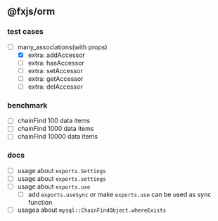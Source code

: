 ## @fxjs/orm

### test cases
* [ ] many_associations(with props)
    - [x] extra: addAccessor
    - [ ] extra: hasAccessor
    - [ ] extra: setAccessor
    - [ ] extra: getAccessor
    - [ ] extra: delAccessor

### benchmark

* [ ] chainFind 100 data items
* [ ] chainFind 1000 data items
* [ ] chainFind 10000 data items

### docs

- [ ] usage about `exports.Settings`
- [ ] usage about `exports.settings`
- [ ] usage about `exports.use`
    - [ ] add `exports.useSync` or make `exports.use` can be used as sync function
- [ ] usagea about `mysql::ChainFindObject.whereExists`